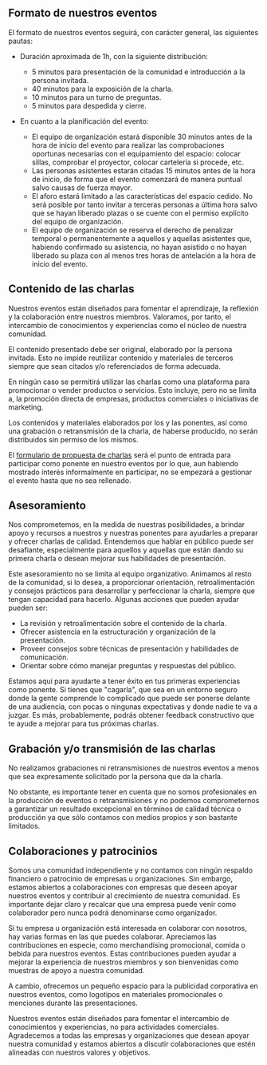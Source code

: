 ## Formato de nuestros eventos

El formato de nuestros eventos seguirá, con carácter general, las siguientes pautas:

- Duración aproximada de 1h, con la siguiente distribución:
  - 5 minutos para presentación de la comunidad e introducción a la persona invitada.
  - 40 minutos para la exposición de la charla.
  - 10 minutos para un turno de preguntas.
  - 5 minutos para despedida y cierre.
  
- En cuanto a la planificación del evento:
  - El equipo de organización estará disponible 30 minutos antes de la hora de inicio del evento para realizar las comprobaciones oportunas necesarias con el equipamiento del espacio: colocar sillas, comprobar el proyector, colocar cartelería si procede, etc.
  - Las personas asistentes estarán citadas 15 minutos antes de la hora de inicio, de forma que el evento comenzará de manera puntual salvo causas de fuerza mayor.
  - El aforo estará limitado a las características del espacio cedido. No será posible por tanto invitar a terceras personas a última hora salvo que se hayan liberado plazas o se cuente con el permiso explícito del equipo de organización.
  - El equipo de organización se reserva el derecho de penalizar temporal o permanentemente a aquellos y aquellas asistentes que, habiendo confirmado su asistencia, no hayan asistido o no hayan liberado su plaza con al menos tres horas de antelación a la hora de inicio del evento.

## Contenido de las charlas

Nuestros eventos están diseñados para fomentar el aprendizaje, la reflexión y la colaboración entre nuestros miembros. Valoramos, por tanto, el intercambio de conocimientos y experiencias como el núcleo de nuestra comunidad.

El contenido presentado debe ser original, elaborado por la persona invitada. Esto no impide reutilizar contenido y materiales de terceros siempre que sean citados y/o referenciados de forma adecuada.

En ningún caso se permitirá utilizar las charlas como una plataforma para promocionar o vender productos o servicios. Esto incluye, pero no se limita a, la promoción directa de empresas, productos comerciales o iniciativas de marketing.

Los contenidos y materiales elaborados por los y las ponentes, así como una grabación o retransmisión de la charla, de haberse producido, no serán distribuidos sin permiso de los mismos. 

El [formulario de propuesta de charlas](https://forms.gle/HJd9RzTZH9pJdyrU7) será el punto de entrada para participar como ponente en nuestro eventos por lo que, aun habiendo mostrado interés informalmente en participar, no se empezará a gestionar el evento hasta que no sea rellenado.

## Asesoramiento

Nos comprometemos, en la medida de nuestras posibilidades, a brindar apoyo y recursos a nuestros y nuestras ponentes para ayudarles a preparar y ofrecer charlas de calidad. Entendemos que hablar en público puede ser desafiante, especialmente para aquellos y aquellas que están dando su primera charla o desean mejorar sus habilidades de presentación.

Este asesoramiento no se limita al equipo organizativo. Animamos al resto de la comunidad, si lo desea, a  proporcionar orientación, retroalimentación y consejos prácticos para desarrollar y perfeccionar la charla, siempre que tengan capacidad para hacerlo. Algunas acciones que pueden ayudar pueden ser:

- La revisión y retroalimentación sobre el contenido de la charla.
- Ofrecer asistencia en la estructuración y organización de la presentación.
- Proveer consejos sobre técnicas de presentación y habilidades de comunicación.
- Orientar sobre cómo manejar preguntas y respuestas del público.

Estamos aquí para ayudarte a tener éxito en tus primeras experiencias como ponente. Si tienes que "cagarla", que sea en un entorno seguro donde la gente comprende lo complicado que puede ser ponerse delante de una audiencia, con pocas o ningunas expectativas y donde nadie te va a juzgar. Es más, probablemente, podrás obtener feedback constructivo que te ayude a mejorar para tus próximas charlas.

## Grabación y/o transmisión de las charlas

No realizamos grabaciones ni retransmisiones de nuestros eventos a menos que sea expresamente solicitado por la persona que da la charla.

No obstante, es importante tener en cuenta que no somos profesionales en la producción de eventos o retransmisiones y no podemos comprometernos a garantizar un resultado excepcional en términos de calidad técnica o producción ya que sólo contamos con medios propios y son bastante limitados.

## Colaboraciones y patrocinios

Somos una comunidad independiente y no contamos con ningún respaldo financiero o patrocinio de empresas u organizaciones. Sin embargo, estamos abiertos a colaboraciones con empresas que deseen apoyar nuestros eventos y contribuir al crecimiento de nuestra comunidad. Es importante dejar claro y recalcar que una empresa puede venir como colaborador pero nunca podrá denominarse como organizador.

Si tu empresa u organización está interesada en colaborar con nosotros, hay varias formas en las que puedes colaborar. Apreciamos las contribuciones en especie, como merchandising promocional, comida o bebida para nuestros eventos. Estas contribuciones pueden ayudar a mejorar la experiencia de nuestros miembros y son bienvenidas como muestras de apoyo a nuestra comunidad.

A cambio, ofrecemos un pequeño espacio para la publicidad corporativa en nuestros eventos, como logotipos en materiales promocionales o menciones durante las presentaciones.

Nuestros eventos están diseñados para fomentar el intercambio de conocimientos y experiencias, no para actividades comerciales. Agradecemos a todas las empresas y organizaciones que desean apoyar nuestra comunidad y estamos abiertos a discutir colaboraciones que estén alineadas con nuestros valores y objetivos.
